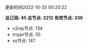 更新时间2022-10-25 00:20:22

**总订阅: 45**
**总节点: 2212**
**有效节点: 336**
- v2ray节点: 134
- trojan节点: 55
- ss节点: 147
